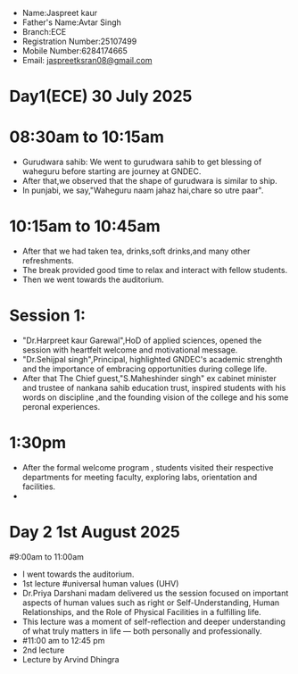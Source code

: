 - Name:Jaspreet kaur
- Father's Name:Avtar Singh
- Branch:ECE
- Registration Number:25107499
- Mobile Number:6284174665
- Email: jaspreetksran08@gmail.com
# Day1(ECE) 30 July 2025


# 08:30am to 10:15am
- Gurudwara sahib: We went to gurudwara sahib to get blessing of waheguru before starting are journey at GNDEC. 
- After that,we observed that the shape of gurudwara is similar to ship.
- In punjabi, we say,"Waheguru naam jahaz hai,chare so utre paar".

# 10:15am to 10:45am

- After that we had taken tea, drinks,soft drinks,and many other refreshments.
- The break provided good time to relax and interact with fellow students.
- Then we went towards the auditorium.

# Session 1:

- "Dr.Harpreet kaur Garewal",HoD of applied sciences, opened the session with heartfelt welcome and motivational message. 
- "Dr.Sehijpal singh",Principal, highlighted GNDEC's academic strenghth and the importance of embracing opportunities during college life. 
- After that The Chief guest,"S.Maheshinder singh" ex cabinet minister and trustee of nankana sahib education trust, inspired students with his words on discipline ,and the founding vision of the college and his some peronal experiences.


# 1:30pm

- After the formal welcome program , students visited their respective departments for meeting faculty, exploring labs, orientation and facilities.
- 
# Day 2 1st August 2025

#9:00am to 11:00am
- I went towards the auditorium.
- 1st lecture
#universal human values (UHV)
- Dr.Priya Darshani madam delivered us the session focused on important aspects of human values such as right or Self-Understanding, Human Relationships, and the Role of Physical Facilities in a fulfilling life.
- This lecture was a moment of self-reflection and deeper understanding of what truly matters in life — both personally and professionally.
- #11:00 am to 12:45 pm
- 2nd lecture
- Lecture by Arvind Dhingra 
